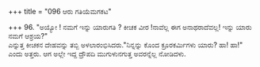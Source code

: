 +++
title = "096 ಆರು ಗತಿಯೆಮಗಕಟ"

+++
96. "ಅಯ್ಯೋ ! ನಮಗೆ ಇನ್ನು ಯಾರುಗತಿ ? ಕೀಚಕ ವೀರ !ನಾವೆಲ್ಲ ಈಗ ಅನಾಥರಾದೆವಲ್ಲ! ಇನ್ನು ಯಾರು ನಮಗೆ ಆಶ್ರಯ?"  
ಎನ್ನುತ್ತ ಕೀಚಕನ ದೇಹವನ್ನು ತಬ್ಬಿ ಅಳಲಾರಂಭಿಸಿದರು."ನಿನ್ನನ್ನು ಕೊಂದ ಕ್ರೂರಕರ್ಮಿಗಳು ಯಾರು? ಹಾ! ಹಾ!" ಎಂದು ಅತ್ತರು. ಆಗ ಅಲ್ಲೇ ಇದ್ದ ದ್ರೌಪದಿ ಮುಗುಳುನಗುತ್ತ ಅವರನ್ನೆಲ್ಲ ನೋಡಿದಳು.